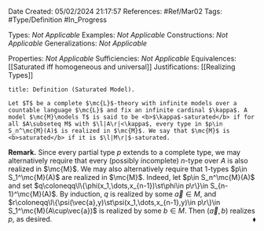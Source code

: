 <div class="topSpace"></div>

Date Created: 05/02/2024 21:17:57
References: #Ref/Mar02
Tags: #Type/Definition #In_Progress

Types: <i>Not Applicable</i>
Examples: <i>Not Applicable</i>
Constructions: <i>Not Applicable</i>
Generalizations: <i>Not Applicable</i>

Properties: <i>Not Applicable</i>
Sufficiencies: <i>Not Applicable</i>
Equivalences: [[Saturated iff homogeneous and universal]]
Justifications: [[Realizing Types]]

``` ad-Definition
title: Definition (Saturated Model).

Let $T$ be a complete $\mc{L}$-theory with infinite models over a countable language $\mc{L}$ and fix an infinite cardinal $\kappa$. A model $\mc{M}\models T$ is said to be <b>$\kappa$-saturated</b> if for all $A\subseteq M$ with $\l|A\r|<\kappa$, every type in $p\in S_n^\mc{M}(A)$ is realized in $\mc{M}$. We say that $\mc{M}$ is <b>saturated</b> if it is $\l|M\r|$-saturated.

```

<b>Remark.</b> Since every partial type $p$ extends to a complete type, we may alternatively require that every (possibly incomplete) $n$-type over $A$ is also realized in $\mc{M}$. We may also alternatively require that $1$-types $p\in S_1^\mc{M}(A)$ are realized in $\mc{M}$. Indeed, let $p\in S_n^\mc{M}(A)$ and set $q\coloneqq\l\{\phi(x_1,\dots,x_{n-1})\st\phi\in p\r\}\in S_{n-1}^\mc{M}(A)$. By induction, $q$ is realized by some $\vec{a}\in M$, and $r\coloneqq\l\{\psi(\vec{a},y)\st\psi(x_1,\dots,x_{n-1},y)\in p\r\}\in S_1^\mc{M}(A\cup\vec{a})$ is realized by some $b\in M$. Then $(\vec{a},b)$ realizes $p$, as desired.<span style="float:right;">$\blacklozenge$</span>
